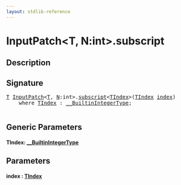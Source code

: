 ```yaml
---
layout: stdlib-reference
---
```


# InputPatch\<T, N:int\>\.subscript

## Description





## Signature 

<pre>
<a href="../types/inputpatch-05/index#typeparam-T" class="code_type">T</a> <a href="../types/inputpatch-05/index" class="code_type">InputPatch</a>&lt;<a href="../types/inputpatch-05/index#typeparam-T" class="code_type">T</a>, <a href="../types/inputpatch-05/index#decl-N" class="code_var">N</a>:<span class="code_keyword">int</span>&gt;.<a href="subscript">subscript</a>&lt;<a href="subscript#typeparam-TIndex" class="code_type">TIndex</a>&gt;(<a href="subscript#typeparam-TIndex" class="code_type">TIndex</a> <a href="subscript#decl-index" class="code_param">index</a>)
    <span class='code_keyword'>where</span> <a href="subscript#typeparam-TIndex" class="code_type">TIndex</a> : <a href="../interfaces/0_builtinintegertype-029g/index" class="code_type">__BuiltinIntegerType</a>;

</pre>

## Generic Parameters

####  <a id="typeparam-TIndex"></a>TIndex: [\_\_BuiltinIntegerType](../interfaces/0_builtinintegertype-029g/index)

## Parameters

####  <a id="decl-index"></a>index  : [TIndex](subscript#typeparam-TIndex)

